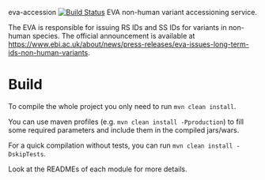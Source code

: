  eva-accession [![Build Status](https://travis-ci.com/EBIvariation/eva-accession.svg?branch=master)](https://travis-ci.com/EBIvariation/eva-accession)
EVA non-human variant accessioning service.

The EVA is responsible for issuing RS IDs and SS IDs for variants in non-human species. The official announcement is available at https://www.ebi.ac.uk/about/news/press-releases/eva-issues-long-term-ids-non-human-variants.

# Build
To compile the whole project you only need to run `mvn clean install`.

You can use maven profiles (e.g. `mvn clean install -Pproduction`) to fill some required parameters and include them in the compiled jars/wars.

For a quick compilation without tests, you can run `mvn clean install -DskipTests`.

Look at the READMEs of each module for more details.